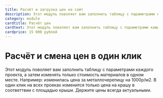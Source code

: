 ```yaml
---
title: Расчёт и загрузка цен на сайт
description: Этот модуль поволяет вам заполнить таблицу с параметрами каждого проекта, а затем изменять только стоимость материалов в одном месте.
category: module
cardtitle: Расчёт цен
cardtext: Этот модуль поволяет вам заполнить таблицу с параметрами каждого проекта, а затем изменять только стоимость материалов в одном месте. 
cardprice: 15 000 рублей
---
```

# Расчёт и смена цен в один клик

Этот модуль поволяет вам заполнить таблицу с параметрами каждого проекта, а затем изменять только стоимость материалов в одном месте. 
Например: изменилась цена за металлочерепицу на 1000р/м2. В один клик на всех проеках изменится только цена на крашу в соответтвии с площадью крыши. 
Держите цены всегда актуальными. 